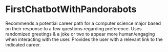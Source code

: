 # FirstChatbotWithPandorabots
Recommends a potential career path for a computer science major based on their response to a few questions regarding preference.
Uses randomized greetings & a joke or two to appear more human/engaging when interacting with the user. 
Provides the user with a relevant link to the indicated career.
